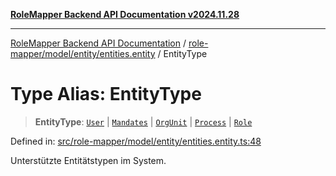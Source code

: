 [**RoleMapper Backend API Documentation v2024.11.28**](../../../../../README.md)

***

[RoleMapper Backend API Documentation](../../../../../modules.md) / [role-mapper/model/entity/entities.entity](../README.md) / EntityType

# Type Alias: EntityType

> **EntityType**: [`User`](../../user.entity/classes/User.md) \| [`Mandates`](../../mandates.entity/classes/Mandates.md) \| [`OrgUnit`](../../org-unit.entity/classes/OrgUnit.md) \| [`Process`](../../process.entity/classes/Process.md) \| [`Role`](../../roles.entity/classes/Role.md)

Defined in: [src/role-mapper/model/entity/entities.entity.ts:48](https://github.com/FlowCraft-AG/RoleMapper/blob/de0e51be3f89e6fa69f76597242a3d3e3b4ee01f/backend/src/role-mapper/model/entity/entities.entity.ts#L48)

Unterstützte Entitätstypen im System.
